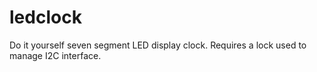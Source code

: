 # ledclock
Do it yourself seven segment LED display clock. Requires a lock used to manage I2C interface.

